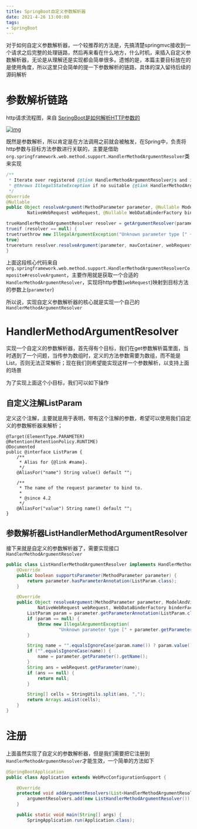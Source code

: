 ```yaml
---
title: SpringBoot自定义参数解析器
date: 2021-4-26 13:00:00
tags:
- SpringBoot
---
```


对于如何自定义参数解析器，一个较推荐的方法是，先搞清楚springmvc接收到一个请求之后完整的处理链路，然后再来看在什么地方，什么时机，来插入自定义参数解析器，无论是从理解还是实现都会简单很多。遗憾的是，本篇主要目标放在的是使用角度，所以这里只会简单的提一下参数解析的链路，具体的深入留待后续的源码解析

# 参数解析链路

http请求流程图，来自 [SpringBoot是如何解析HTTP参数的](https://www.jianshu.com/p/bf3537334e76)

[![img](https://spring.hhui.top/spring-blog/imgs/190831/00.jpg)](https://spring.hhui.top/spring-blog/imgs/190831/00.jpg)

既然是参数解析，所以肯定是在方法调用之前就会被触发，在Spring中，负责将http参数与目标方法参数进行关联的，主要是借助`org.springframework.web.method.support.HandlerMethodArgumentResolver`类来实现

```java
/**
 * Iterate over registered {@link HandlerMethodArgumentResolver}s and invoke the one that supports it.
 * @throws IllegalStateException if no suitable {@link HandlerMethodArgumentResolver} is found.
 */
@Override
@Nullable
public Object resolveArgument(MethodParameter parameter, @Nullable ModelAndViewContainer mavContainer,
		NativeWebRequest webRequest, @Nullable WebDataBinderFactory binderFactory) throws Exception {

trueHandlerMethodArgumentResolver resolver = getArgumentResolver(parameter);
trueif (resolver == null) {
truetruethrow new IllegalArgumentException("Unknown parameter type [" + parameter.getParameterType().getName() + "]");
true}
truereturn resolver.resolveArgument(parameter, mavContainer, webRequest, binderFactory);
}
```

上面这段核心代码来自`org.springframework.web.method.support.HandlerMethodArgumentResolverComposite#resolveArgument`，主要作用就是获取一个合适的`HandlerMethodArgumentResolver`，实现将http参数(`webRequest`)映射到目标方法的参数上(`parameter`)

所以说，实现自定义参数解析器的核心就是实现一个自己的`HandlerMethodArgumentResolver`

# HandlerMethodArgumentResolver

实现一个自定义的参数解析器，首先得有个目标，我们在get参数解析篇里面，当时遇到了一个问题，当传参为数组时，定义的方法参数需要为数组，而不能是List，否则无法正常解析；现在我们则希望能实现这样一个参数解析，以支持上面的场景

为了实现上面这个小目标，我们可以如下操作

## 自定义注解ListParam

定义这个注解，主要就是用于表明，带有这个注解的参数，希望可以使用我们自定义的参数解析器来解析；

```
@Target(ElementType.PARAMETER)
@Retention(RetentionPolicy.RUNTIME)
@Documented
public @interface ListParam {
    /**
     * Alias for {@link #name}.
     */
    @AliasFor("name") String value() default "";

    /**
     * The name of the request parameter to bind to.
     *
     * @since 4.2
     */
    @AliasFor("value") String name() default "";
}
```

## 参数解析器ListHandlerMethodArgumentResolver

接下来就是自定义的参数解析器了，需要实现接口`HandlerMethodArgumentResolver`

```java
public class ListHandlerMethodArgumentResolver implements HandlerMethodArgumentResolver {
    @Override
    public boolean supportsParameter(MethodParameter parameter) {
        return parameter.hasParameterAnnotation(ListParam.class);
    }

    @Override
    public Object resolveArgument(MethodParameter parameter, ModelAndViewContainer mavContainer,
            NativeWebRequest webRequest, WebDataBinderFactory binderFactory) throws Exception {
        ListParam param = parameter.getParameterAnnotation(ListParam.class);
        if (param == null) {
            throw new IllegalArgumentException(
                    "Unknown parameter type [" + parameter.getParameterType().getName() + "]");
        }

        String name = "".equalsIgnoreCase(param.name()) ? param.value() : param.name();
        if ("".equalsIgnoreCase(name)) {
            name = parameter.getParameter().getName();
        }
        String ans = webRequest.getParameter(name);
        if (ans == null) {
            return null;
        }

        String[] cells = StringUtils.split(ans, ",");
        return Arrays.asList(cells);
    }
}
```

# 注册

上面虽然实现了自定义的参数解析器，但是我们需要把它注册到`HandlerMethodArgumentResolver`才能生效，一个简单的方法如下

```java
@SpringBootApplication
public class Application extends WebMvcConfigurationSupport {

    @Override
    protected void addArgumentResolvers(List<HandlerMethodArgumentResolver> argumentResolvers) {
        argumentResolvers.add(new ListHandlerMethodArgumentResolver());
    }

    public static void main(String[] args) {
        SpringApplication.run(Application.class);
 
```